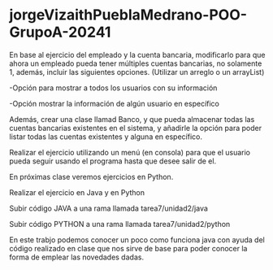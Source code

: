 # jorgeVizaithPueblaMedrano-POO-GrupoA-20241

En base al ejercicio del empleado y la cuenta bancaria, modificarlo para que ahora un empleado pueda tener múltiples cuentas bancarias, no solamente 1, además, incluir las siguientes opciones. (Utilizar un arreglo o un arrayList)

-Opción para mostrar a todos los usuarios con su información

-Opción mostrar la información de algún usuario en específico

Además, crear una clase llamad Banco, y que pueda almacenar todas las cuentas bancarias existentes en el sistema, y añadirle la opción para poder listar todas las cuentas existentes y alguna en específico.

Realizar el ejercicio utilizando un menú (en consola) para que el usuario pueda seguir usando el programa hasta que desee salir de el.

En próximas clase veremos ejercicios en Python.

Realizar el ejercicio en Java y en Python

Subir código JAVA a una rama llamada tarea7/unidad2/java

Subir código PYTHON a una rama llamada tarea7/unidad2/python

En este trabjo podemos conocer un poco como funciona java con ayuda del código realizado en clase que nos sirve de base para poder conocer la forma de emplear las novedades dadas.

